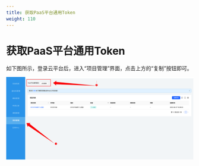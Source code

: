 ```yaml
---
title: 获取PaaS平台通用Token
weight: 110
---
```


# 获取PaaS平台通用Token

如下图所示，登录云平台后，进入“项目管理”界面，点击上方的“复制”按钮即可。

![](./iShot_2023-03-30_00.05.36.png)
